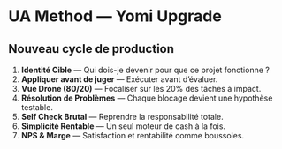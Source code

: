 # UA Method — Yomi Upgrade

## Nouveau cycle de production
1. **Identité Cible** — Qui dois-je devenir pour que ce projet fonctionne ?
2. **Appliquer avant de juger** — Exécuter avant d’évaluer.
3. **Vue Drone (80/20)** — Focaliser sur les 20% des tâches à impact.
4. **Résolution de Problèmes** — Chaque blocage devient une hypothèse testable.
5. **Self Check Brutal** — Reprendre la responsabilité totale.
6. **Simplicité Rentable** — Un seul moteur de cash à la fois.
7. **NPS & Marge** — Satisfaction et rentabilité comme boussoles.
